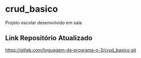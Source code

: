 # crud_basico
Projeto escolar desenvolvido em sala

## Link Repositório Atualizado
https://gitlab.com/linguagem-de-programa-o-3/crud_basico.git

